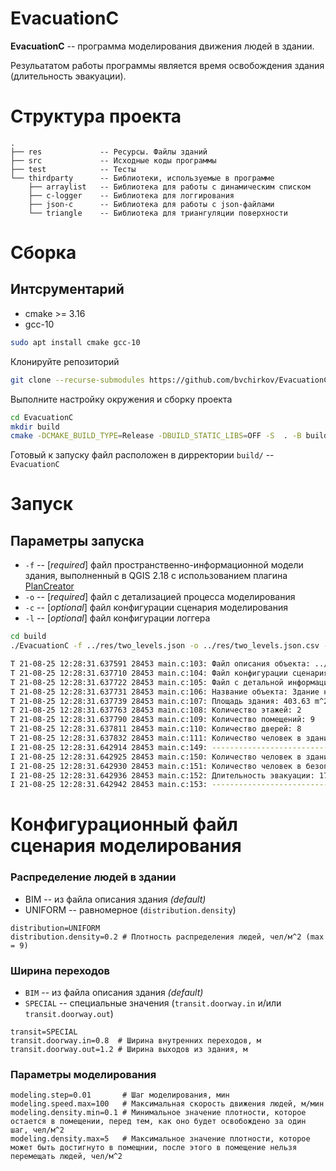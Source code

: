 # EvacuationC

**EvacuationC** -- программа моделирования движения людей в здании. 

Резульататом работы программы является время освобождения здания (длительность эвакуации).

# Структура проекта

```
.
├── res             -- Ресурсы. Файлы зданий
├── src             -- Исходные коды программы
├── test            -- Тесты
└── thirdparty      -- Библиотеки, используемые в программе
    ├── arraylist   -- Библиотека для работы с динамическим списком
    ├── c-logger    -- Библиотека для логгирования
    ├── json-c      -- Библиотека для работы с json-файлами 
    └── triangle    -- Библиотека для триангуляции поверхности
```

# Сборка

## Интсрументарий
- cmake >= 3.16
- gcc-10

``` bash
sudo apt install cmake gcc-10
```

Клонируйте репозиторий
``` bash
git clone --recurse-submodules https://github.com/bvchirkov/EvacuationC.git
```
Выполните настройку окружения и сборку проекта
``` bash
cd EvacuationC
mkdir build
cmake -DCMAKE_BUILD_TYPE=Release -DBUILD_STATIC_LIBS=OFF -S  . -B build/ && cmake --build build/
```
Готовый к запуску файл расположен в дирректории `build/` -- `EvacuationC`

# Запуск

## Параметры запуска
- `-f` -- [_required_] файл пространственно-информационной модели здания, выполненный в QGIS 2.18 с использованием плагина [PlanCreator](https://github.com/bvchirkov/PlanCreator)
- `-o` -- [_required_] файл с детализацией процесса моделирования
- `-c` -- [_optional_] файл конфигурации сценария моделирования
- `-l` -- [_optional_] файл конфигурации логгера

``` bash
cd build
./EvacuationC -f ../res/two_levels.json -o ../res/two_levels.json.csv -c ../evacuationc.conf -l ../logger.conf

T 21-08-25 12:28:31.637591 28453 main.c:103: Файл описания объекта: ../res/two_levels.json
T 21-08-25 12:28:31.637710 28453 main.c:104: Файл конфигурации сценария: ../evacuationc.conf
T 21-08-25 12:28:31.637722 28453 main.c:105: Файл с детальной информацией: ../res/two_levels.json.csv
T 21-08-25 12:28:31.637731 28453 main.c:106: Название объекта: Здание номер 1
T 21-08-25 12:28:31.637739 28453 main.c:107: Площадь здания: 403.63 m^2
T 21-08-25 12:28:31.637763 28453 main.c:108: Количество этажей: 2
T 21-08-25 12:28:31.637790 28453 main.c:109: Количество помещений: 9
T 21-08-25 12:28:31.637811 28453 main.c:110: Количество дверей: 8
T 21-08-25 12:28:31.637832 28453 main.c:111: Количество человек в здании: 80.73 чел.
I 21-08-25 12:28:31.642914 28453 main.c:149: ---------------------------------------
I 21-08-25 12:28:31.642925 28453 main.c:150: Количество человек в здании: 0.00 чел.
I 21-08-25 12:28:31.642930 28453 main.c:151: Количество человек в безопасной зоне: 80.73 чел.
I 21-08-25 12:28:31.642936 28453 main.c:152: Длительность эвакуации: 178.80 с., 2.98 мин.
I 21-08-25 12:28:31.642942 28453 main.c:153: ---------------------------------------
```

# Конфигурационный файл сценария моделирования

### Распределение людей в здании
- BIM -- из файла описания здания _(default)_
- UNIFORM -- равномерное (`distribution.density`)
```
distribution=UNIFORM
distribution.density=0.2 # Плотность распределения людей, чел/м^2 (max = 9)
```
### Ширина переходов
- `BIM` -- из файла описания здания _(default)_
- `SPECIAL` -- специальные значения (`transit.doorway.in` и/или `transit.doorway.out`)
```
transit=SPECIAL
transit.doorway.in=0.8  # Ширина внутренних переходов, м
transit.doorway.out=1.2 # Ширина выходов из здания, м
```
### Параметры моделирования
```
modeling.step=0.01       # Шаг моделирования, мин
modeling.speed.max=100   # Максимальная скорость движения людей, м/мин
modeling.density.min=0.1 # Минимальное значение плотности, которое остается в помещении, перед тем, как оно будет освобождено за один шаг, чел/м^2
modeling.density.max=5	 # Максимальное значение плотности, которое может быть достигнуто в помещнии, после этого в помещение нельзя перемещать людей, чел/м^2
```
